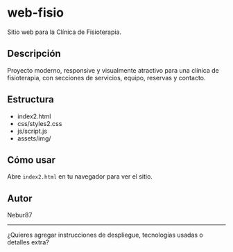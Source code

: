 # web-fisio

Sitio web para la Clínica de Fisioterapia.

## Descripción
Proyecto moderno, responsive y visualmente atractivo para una clínica de fisioterapia, con secciones de servicios, equipo, reservas y contacto.

## Estructura
- index2.html
- css/styles2.css
- js/script.js
- assets/img/

## Cómo usar
Abre `index2.html` en tu navegador para ver el sitio.

## Autor
Nebur87

---

¿Quieres agregar instrucciones de despliegue, tecnologías usadas o detalles extra?